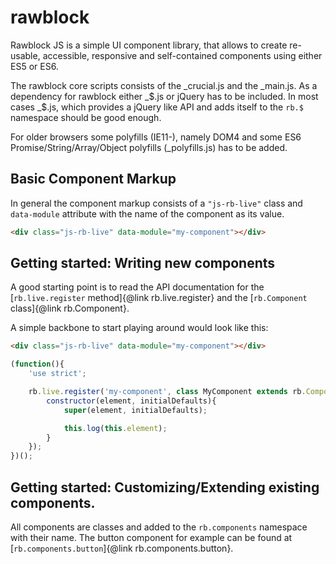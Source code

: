 rawblock
========

Rawblock JS is a simple UI component library, that allows to create re-usable, accessible, responsive and self-contained components using either ES5 or ES6.

The rawblock core scripts consists of the _crucial.js and the _main.js. As a dependency for rawblock either _$.js or jQuery has to be included. In most cases _$.js, which provides a jQuery like API and adds itself to the `rb.$` namespace should be good enough.

For older browsers some polyfills (IE11-), namely DOM4 and some ES6 Promise/String/Array/Object polyfills (_polyfills.js) has to be added.


Basic Component Markup
---------

In general the component markup consists of a `"js-rb-live"` class and `data-module` attribute with the name of the component as its value.

```html
<div class="js-rb-live" data-module="my-component"></div>
```

Getting started: Writing new components
---------

A good starting point is to read the API documentation for the [`rb.live.register` method]{@link rb.live.register} and the [`rb.Component` class]{@link rb.Component}.

A simple backbone to start playing around would look like this:

```html
<div class="js-rb-live" data-module="my-component"></div>
```

```js
(function(){
	'use strict';

	rb.live.register('my-component', class MyComponent extends rb.Component {
		constructor(element, initialDefaults){
			super(element, initialDefaults);

			this.log(this.element);
		}
	});
})();
```

Getting started: Customizing/Extending existing components.
---------

All components are classes and added to the `rb.components` namespace with their name. The button component for example can be found at [`rb.components.button`]{@link rb.components.button}.
